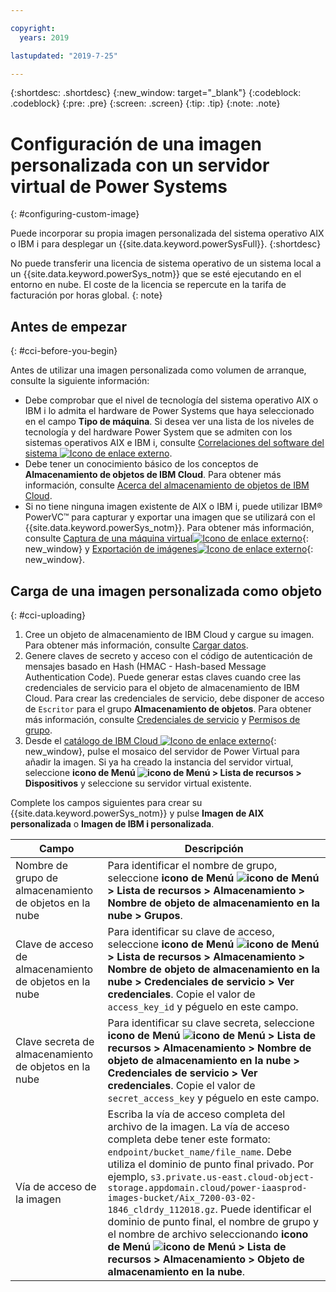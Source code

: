 ```yaml
---

copyright:
  years: 2019

lastupdated: "2019-7-25"

---
```


{:shortdesc: .shortdesc}
{:new_window: target="_blank"}
{:codeblock: .codeblock}
{:pre: .pre}
{:screen: .screen}
{:tip: .tip}
{:note: .note}

# Configuración de una imagen personalizada con un servidor virtual de Power Systems
{: #configuring-custom-image}

Puede incorporar su propia imagen personalizada del sistema operativo AIX o IBM i para desplegar un {{site.data.keyword.powerSysFull}}.
{:shortdesc}

No puede transferir una licencia de sistema operativo de un sistema local a un {{site.data.keyword.powerSys_notm}} que se esté ejecutando en el entorno en nube. El coste de la licencia se repercute en la tarifa de facturación por horas global.
{: note}

## Antes de empezar
{: #cci-before-you-begin}

Antes de utilizar una imagen personalizada como volumen de arranque, consulte la siguiente información:

* Debe comprobar que el nivel de tecnología del sistema operativo AIX o IBM i lo admita el hardware de Power Systems que haya seleccionado en el campo **Tipo de máquina**. Si desea ver una lista de los niveles de tecnología y del hardware Power System que se admiten con los sistemas operativos AIX e IBM i, consulte [Correlaciones del software del sistema ![Icono de enlace externo](../icons/launch-glyph.svg "Icono de enlace externo")](https://www-01.ibm.com/support/docview.wss?uid=ssm1maps).
* Debe tener un conocimiento básico de los conceptos de **Almacenamiento de objetos de IBM Cloud**. Para obtener más información, consulte [Acerca del almacenamiento de objetos de IBM Cloud](/docs/services/cloud-object-storage?topic=cloud-object-storage-about-ibm-cloud-object-storage).
* Si no tiene ninguna imagen existente de AIX o IBM i, puede utilizar IBM® PowerVC™ para capturar y exportar una imagen que se utilizará con el {{site.data.keyword.powerSys_notm}}. Para obtener más información, consulte [Captura de una máquina virtual![Icono de enlace externo](../icons/launch-glyph.svg "Icono de enlace externo")](https://www.ibm.com/support/knowledgecenter/en/SSXK2N_1.4.2/com.ibm.powervc.standard.help.doc/powervc_capturing_hmc.html){: new_window} y [Exportación de imágenes![Icono de enlace externo](../icons/launch-glyph.svg "Icono de enlace externo")](https://www.ibm.com/support/knowledgecenter/en/SSXK2N_1.4.2/com.ibm.powervc.standard.help.doc/powervc_export_image_hmc.html){: new_window}.

## Carga de una imagen personalizada como objeto
{: #cci-uploading}

1. Cree un objeto de almacenamiento de IBM Cloud y cargue su imagen. Para obtener más información, consulte [Cargar datos](/docs/services/cloud-object-storage?topic=cloud-object-storage-upload).
2. Genere claves de secreto y acceso con el código de autenticación de mensajes basado en Hash (HMAC - Hash-based Message Authentication Code). Puede generar estas claves cuando cree las credenciales de servicio para el objeto de almacenamiento de IBM Cloud. Para crear las credenciales de servicio, debe disponer de acceso de `Escritor` para el grupo **Almacenamiento de objetos**. Para obtener más información, consulte [Credenciales de servicio](/docs/services/cloud-object-storage?topic=cloud-object-storage-service-credentials) y [Permisos de grupo](/docs/services/cloud-object-storage?topic=cloud-object-storage-iam-bucket-permissions).
3. Desde el [catálogo de IBM Cloud ![Icono de enlace externo](../icons/launch-glyph.svg "Icono de enlace externo")](https://cloud.ibm.com/catalog){: new_window}, pulse el mosaico del servidor de Power Virtual para añadir la imagen. Si ya ha creado la instancia del servidor virtual, seleccione **icono de Menú ![icono de Menú](../icons/icon_hamburger.svg "icono de Menú") > Lista de recursos > Dispositivos** y seleccione su servidor virtual existente.

 Complete los campos siguientes para crear su {{site.data.keyword.powerSys_notm}} y pulse **Imagen de AIX personalizada** o **Imagen de IBM i personalizada**.

| Campo | Descripción |
| ------| ------------|
| Nombre de grupo de almacenamiento de objetos en la nube | Para identificar el nombre de grupo, seleccione **icono de Menú ![icono de Menú](../icons/icon_hamburger.svg "icono de Menú") > Lista de recursos > Almacenamiento > Nombre de objeto de almacenamiento en la nube > Grupos**. |
| Clave de acceso de almacenamiento de objetos en la nube | Para identificar su clave de acceso, seleccione **icono de Menú ![icono de Menú](../icons/icon_hamburger.svg "icono de Menú") > Lista de recursos > Almacenamiento > Nombre de objeto de almacenamiento en la nube > Credenciales de servicio > Ver credenciales**. Copie el valor de `access_key_id` y péguelo en este campo. |
| Clave secreta de almacenamiento de objetos en la nube | Para identificar su clave secreta, seleccione **icono de Menú ![icono de Menú](../icons/icon_hamburger.svg "icono de Menú") > Lista de recursos > Almacenamiento > Nombre de objeto de almacenamiento en la nube > Credenciales de servicio > Ver credenciales**. Copie el valor de `secret_access_key` y péguelo en este campo. |
| Vía de acceso de la imagen | Escriba la vía de acceso completa del archivo de la imagen. La vía de acceso completa debe tener este formato: `endpoint/bucket_name/file_name`. Debe utiliza el dominio de punto final privado. Por ejemplo, `s3.private.us-east.cloud-object-storage.appdomain.cloud/power-iaasprod-images-bucket/Aix_7200-03-02-1846_cldrdy_112018.gz`. Puede identificar el dominio de punto final, el nombre de grupo y el nombre de archivo seleccionando **icono de Menú ![icono de Menú](../icons/icon_hamburger.svg "icono de Menú") > Lista de recursos > Almacenamiento > Objeto de almacenamiento en la nube**.
